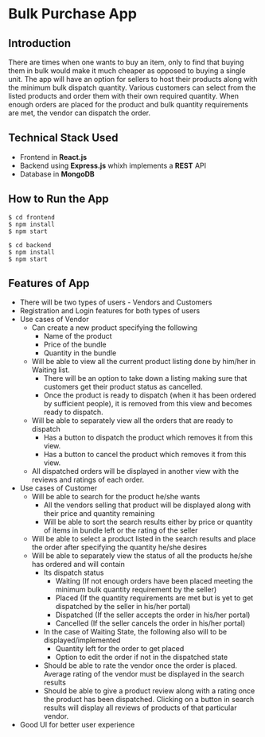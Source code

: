 # Bulk Purchase App

## Introduction

There are times when one wants to buy an item, only to find that buying them in bulk would make it much cheaper as opposed to buying a single unit. The app will have an option for sellers to host their products along with the minimum bulk dispatch quantity. Various customers can select from the listed products and order them with their own required quantity. When enough orders are placed for the product and bulk quantity requirements are met, the vendor can dispatch the order.

## Technical Stack Used

* Frontend in **React.js**
* Backend using **Express.js** whixh implements a **REST** API
* Database in **MongoDB**

## How to Run the App

```
$ cd frontend
$ npm install
$ npm start
```

```
$ cd backend
$ npm install
$ npm start
```

## Features of App

* There will be two types of users - Vendors and Customers
* Registration and Login features for both types of users
* Use cases of Vendor
  * Can create a new product specifying the following
    * Name of the product
    * Price of the bundle
    * Quantity in the bundle
  * Will be able to view all the current product listing done by him/her in Waiting list.
    * There will be an option to take down a listing making sure that customers get their product status as cancelled.
    * Once the product is ready to dispatch (when it has been ordered by sufficient people), it is removed from this view and becomes ready to dispatch.
  * Will be able to separately view all the orders that are ready to dispatch
    * Has a button to dispatch the product which removes it from this view.
    * Has a button to cancel the product which removes it from this view.
  * All dispatched orders will be displayed in another view with the reviews and ratings of each order.
* Use cases of Customer
  * Will be able to search for the product he/she wants
    * All the vendors selling that product will be displayed along with their price and quantity remaining
    * Will be able to sort the search results either by price or quantity of items in bundle left or the rating of the seller
  * Will be able to select a product listed in the search results and place the order after specifying the quantity he/she desires
  * Will be able to separately view the status of all the products he/she has ordered and will contain
    * Its dispatch status
      * Waiting (If not enough orders have been placed meeting the minimum bulk quantity requirement by the seller)
      * Placed (If the quantity requirements are met but is yet to get dispatched by the seller in his/her portal)
      * Dispatched (If the seller accepts the order in his/her portal)
      * Cancelled (If the seller cancels the order in his/her portal)
    * In the case of Waiting State, the following also will to be displayed/implemented
      * Quantity left for the order to get placed
      * Option to edit the order if not in the dispatched state
    * Should be able to rate the vendor once the order is placed. Average rating of the vendor must be displayed in the search results
    * Should be able to give a product review along with a rating once the product has been dispatched. Clicking on a button in search results will display all reviews of products of that particular vendor.
* Good UI for better user experience
